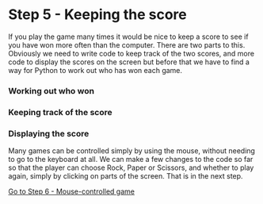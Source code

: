 # Step 5 - Keeping the score

If you play the game many times it would be nice to keep a score to see if you have won more often than the computer. There are two parts to this. Obviously we need to write code to keep track of the two scores, and more code to display the scores on the screen but before that we have to find a way for Python to work out who has won each game.

### Working out who won


### Keeping track of the score


### Displaying the score


Many games can be controlled simply by using the mouse, without needing to go to the keyboard at all. We can make a few changes to the code so far so that the player can choose Rock, Paper or Scissors, and whether to play again, simply by clicking on parts of the screen. That is in the next step.

[Go to Step 6 - Mouse-controlled game](Step6-Mouse-control)

